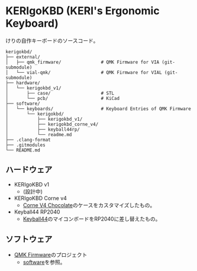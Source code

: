# KERIgoKBD (KERI's Ergonomic Keyboard)

けりの自作キーボードのソースコード。

```tree
kerigokbd/
├── external/
│   ├── qmk_firmware/               # QMK Firmware for VIA (git-submodule)
│   └── vial-qmk/                   # QMK Firmware for VIAL (git-submodule)
├── hardware/
│   └── kerigokbd_v1/
│       ├── case/                   # STL
│       └── pcb/                    # KiCad
├── software/
│   └── keyboards/                  # Keyboard Entries of QMK Firmware
│       └── kerigokbd/
│           ├── kerigokbd_v1/
│           ├── kerigokbd_corne_v4/
│           ├── keyball44rp/
│           └── readme.md
├── .clang-format
├── .gitmodules
└── README.md
```

## ハードウェア

- KERIgoKBD v1
  - (設計中)
- KERIgoKBD Corne v4
  - [Corne V4 Chocolate](https://github.com/foostan/crkbd)のケースをカスタマイズしたもの。
- Keyball44 RP2040
  - [Keyball44](https://github.com/Yowkees/keyball)のマイコンボードをRP2040に差し替えたもの。

## ソフトウェア

- [QMK Firmware](https://qmk.fm/)のプロジェクト
  - [software](./software/)を参照。
